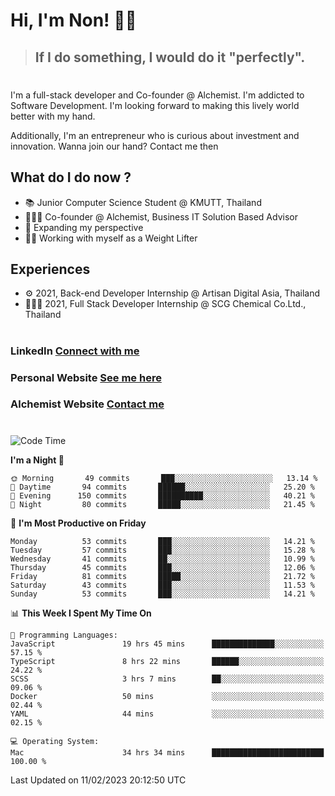 # Hi, I'm Non! 🖐🏻

> ## If I do something, I would do it "perfectly".

#

I'm a full-stack developer and Co-founder @ Alchemist. I'm addicted to Software Development. I'm looking forward to making this lively world better with my hand.

Additionally, I'm an entrepreneur who is curious about investment and innovation. Wanna join our hand? Contact me then

## What do I do now ?

- 📚 Junior Computer Science Student @ KMUTT, Thailand
- 🧑🏻‍💻 Co-founder @ Alchemist, Business IT Solution Based Advisor
- 🌈 Expanding my perspective
- 🏋🏻 Working with myself as a Weight Lifter

## Experiences

- ⚙️ 2021, Back-end Developer Internship @ Artisan Digital Asia, Thailand
- 🧑🏻‍💻 2021, Full Stack Developer Internship @ SCG Chemical Co.Ltd., Thailand

#

### LinkedIn [Connect with me](https://www.linkedin.com/in/non-nontra/)

### Personal Website [See me here](https://nonnontra.com/)

### Alchemist Website [Contact me](https://alchemist-softwarehouse.co/)

#

<!--START_SECTION:waka-->
![Code Time](http://img.shields.io/badge/Code%20Time-2%2C424%20hrs%205%20mins-blue)

**I'm a Night 🦉** 

```text
🌞 Morning       49 commits       ███░░░░░░░░░░░░░░░░░░░░░░   13.14 % 
🌆 Daytime       94 commits       ██████░░░░░░░░░░░░░░░░░░░   25.20 % 
🌃 Evening      150 commits       ██████████░░░░░░░░░░░░░░░   40.21 % 
🌙 Night         80 commits       █████░░░░░░░░░░░░░░░░░░░░   21.45 % 

```
📅 **I'm Most Productive on Friday** 

```text
Monday          53 commits       ███░░░░░░░░░░░░░░░░░░░░░░   14.21 % 
Tuesday         57 commits       ███░░░░░░░░░░░░░░░░░░░░░░   15.28 % 
Wednesday       41 commits       ██░░░░░░░░░░░░░░░░░░░░░░░   10.99 % 
Thursday        45 commits       ███░░░░░░░░░░░░░░░░░░░░░░   12.06 % 
Friday          81 commits       █████░░░░░░░░░░░░░░░░░░░░   21.72 % 
Saturday        43 commits       ███░░░░░░░░░░░░░░░░░░░░░░   11.53 % 
Sunday          53 commits       ███░░░░░░░░░░░░░░░░░░░░░░   14.21 % 

```


📊 **This Week I Spent My Time On** 

```text
💬 Programming Languages: 
JavaScript               19 hrs 45 mins      ██████████████░░░░░░░░░░░   57.15 % 
TypeScript               8 hrs 22 mins       ██████░░░░░░░░░░░░░░░░░░░   24.22 % 
SCSS                     3 hrs 7 mins        ██░░░░░░░░░░░░░░░░░░░░░░░   09.06 % 
Docker                   50 mins             ░░░░░░░░░░░░░░░░░░░░░░░░░   02.44 % 
YAML                     44 mins             ░░░░░░░░░░░░░░░░░░░░░░░░░   02.15 % 

💻 Operating System: 
Mac                      34 hrs 34 mins      █████████████████████████   100.00 % 

```


 Last Updated on 11/02/2023 20:12:50 UTC
<!--END_SECTION:waka-->
